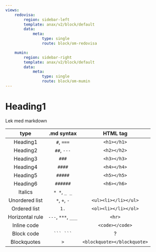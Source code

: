 ```yaml
---
views:
    redovisa:
        region: sidebar-left
        template: anax/v2/block/default
        data:
            meta:
                type: single
                route: block/om-redovisa

    mumin:
        region: sidebar-right
        template: anax/v2/block/default
        data:
            meta:
                type: single
                route: block/om-mumin
---
```

Heading1
=========================
Lek med markdown


type|.md syntax|HTML tag
:---:|:------:|:------:
Heading1|   `#`, `===`  |`<h1></h1>`
Heading2|   `##`, `---` |`<h2></h2>`
Heading3|`###`|`<h3></h3>`
Heading4|`####`|`<h4></h4>`
Heading5|`#####`|`<h5></h5>`
Heading6|`######`|`<h6></h6>`
Italics|`* *`, `_ _`
Unordered list|`*`, `+`, `-`|`<ul><li></li></ul>`
Ordered list|`1.`|`<ol><li></li></ol>`
Horizontal rule|`---`, `***`, `___`|`<hr>`
Inline code|` ` ` `|`<code></code>`
Block code| ` ``` ``` `| ?
Blockquotes|`>`|`<blockquote></blockquote>`
